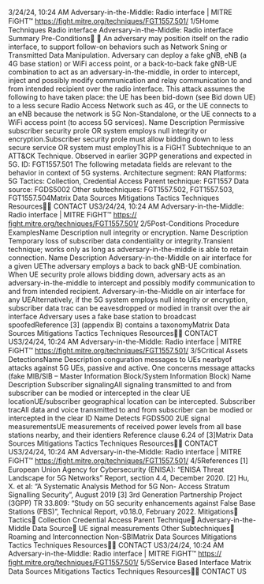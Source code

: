 3/24/24, 10:24 AM Adversary-in-the-Middle: Radio interface | MITRE FiGHT™
https://ﬁght.mitre.org/techniques/FGT1557.501/ 1/5Home Techniques Radio interface
Adversary-in-the-Middle: Radio
interface
Summary
Pre-Conditions󰅂 󰅂
An adversary may position itself on the radio interface, to
support follow-on behaviors such as Network Sni ng or
Transmitted Data Manipulation.
Adversary can deploy a fake gNB, eNB (a 4G base station) or
WiFi access point, or a back-to-back fake gNB-UE combination
to act as an adversary-in-the-middle, in order to intercept,
inject and possibly modify communication and relay
communication to and from intended recipient over the radio
interface.
This attack assumes the following to have taken place: the UE
has been bid-down (see Bid down UE) to a less secure Radio
Access Network such as 4G, or the UE connects to an eNB
because the network is 5G Non-Standalone, or the UE
connects to a WiFi access point (to access 5G services).
Name Description
Permissive subscriber security
pro le OR system employs null
integrity or encryption.Subscriber security
pro le must allow
bidding down to less
secure service OR
system must employThis is a FiGHT
Subtechnique to an ATT&CK
Technique.
Observed in earlier 3GPP
generations and expected in
5G.
ID: FGT1557.501
The following metadata
fields are relevant to the
behavior in context of 5G
systems.
Architecture segment: RAN
Platforms: 5G
Tactics: Collection,
Credential Access
Parent technique: FGT1557
Data source: FGDS5002
Other subtechniques:
FGT1557.502,
FGT1557.503, FGT1557.504Matrix Data Sources Mitigations Tactics Techniques Resources󰍝󰇙
CONTACT US3/24/24, 10:24 AM Adversary-in-the-Middle: Radio interface | MITRE FiGHT™
https://ﬁght.mitre.org/techniques/FGT1557.501/ 2/5Post-Conditions
Procedure ExamplesName Description
null integrity or
encryption.
Name Description
Temporary loss of subscriber
data con dentiality or integrity.Transient technique;
works only as long as
adversary-in-the-middle
is able to retain
connection.
Name Description
Adversary-in-the-Middle on air
interface for a given UEThe adversary employs
a back to back gNB-UE
combination. When UE
security pro le allows
bidding down,
adversary acts as an
adversary-in-the-middle
to intercept and
possibly modify
communication to and
from intended recipient.
Adversary-in-the-Middle on air
interface for any UEAlternatively, if the 5G
system employs null
integrity or encryption,
subscriber data tra c
can be eavesdropped or
modi ed in transit over
the air interface
Adversary uses a fake base
station to broadcast spoofedReference [3] (appendix
B) contains a taxonomyMatrix Data Sources Mitigations Tactics Techniques Resources󰍝󰇙
CONTACT US3/24/24, 10:24 AM Adversary-in-the-Middle: Radio interface | MITRE FiGHT™
https://ﬁght.mitre.org/techniques/FGT1557.501/ 3/5Critical Assets
DetectionsName Description
con guration messages to UEs
nearbyof attacks against 5G
UEs, passive and active.
One concerns message
attacks (fake MIB/SIB –
Master Information
Block/System
Information Block)
Name Description
Subscriber signalingAll signaling
transmitted to and from
subscriber can be
modi ed or intercepted
in the clear
UE locationUE/subscriber
geographical location
can be intercepted.
Subscriber tra cAll data and voice
transmitted to and from
subscriber can be
modi ed or intercepted
in the clear
ID Name Detects
FGDS500
2UE signal
measurementsUE measurements of
received power levels
from all base stations
nearby, and their
identi ers Reference
clause 6.24 of [3]Matrix Data Sources Mitigations Tactics Techniques Resources󰍝󰇙
CONTACT US3/24/24, 10:24 AM Adversary-in-the-Middle: Radio interface | MITRE FiGHT™
https://ﬁght.mitre.org/techniques/FGT1557.501/ 4/5References
[1] European Union Agency for Cybersecurity (ENISA): “ENISA
Threat Landscape for 5G Networks” Report, section 4.4,
December 2020.
[2] Hu, X. et al: “A Systematic Analysis Method for 5G Non-
Access Stratum Signalling Security”, August 2019
[3] 3rd Generation Partnership Project (3GPP) TR 33.809:
“Study on 5G security enhancements against False Base
Stations (FBS)”, Technical Report, v0.18.0, February 2022.
Mitigations󰅀
Tactics󰅀
Collection
Credential Access
Parent Technique󰅀
Adversary-in-the-Middle
Data Source󰅀
UE signal measurements
Other Subtechniques󰅀
Roaming and Interconnection
Non-SBIMatrix Data Sources Mitigations Tactics Techniques Resources󰍝󰇙
CONTACT US3/24/24, 10:24 AM Adversary-in-the-Middle: Radio interface | MITRE FiGHT™
https://ﬁght.mitre.org/techniques/FGT1557.501/ 5/5Service Based Interface Matrix Data Sources Mitigations Tactics Techniques Resources󰍝󰇙
CONTACT US